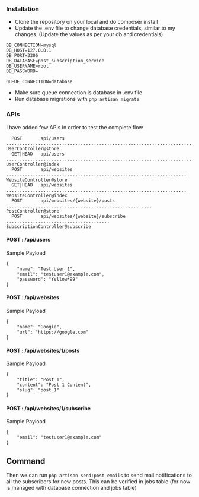 ### Installation

-   Clone the repository on your local and do composer install
-   Update the .env file to change database credentials, similar to my changes. (Update the values as per your db and credentials)

```
DB_CONNECTION=mysql
DB_HOST=127.0.0.1
DB_PORT=3306
DB_DATABASE=post_subscription_service
DB_USERNAME=root
DB_PASSWORD=

QUEUE_CONNECTION=database
```

-   Make sure queue connection is database in .env file
-   Run database migrations with `php artisan migrate`

### APIs

I have added few APIs in order to test the complete flow

```
  POST       api/users .......................................................................... UserController@store
  GET|HEAD   api/users .......................................................................... UserController@index
  POST       api/websites .................................................................... WebsiteController@store
  GET|HEAD   api/websites .................................................................... WebsiteController@index
  POST       api/websites/{website}/posts ....................................................... PostController@store
  POST       api/websites/{website}/subscribe ....................................... SubscriptionController@subscribe

```

#### POST : /api/users

Sample Payload

```
{
    "name": "Test User 1",
    "email": "testuser1@example.com",
    "password": "Yellow*99"
}
```

#### POST : /api/websites

Sample Payload

```
{
    "name": "Google",
    "url": "https://google.com"
}
```

#### POST : /api/websites/1/posts

Sample Payload

```
{
    "title": "Post 1",
    "content": "Post 1 Content",
    "slug": "post_1"
}
```

#### POST : /api/websites/1/subscribe

Sample Payload

```
{
    "email": "testuser1@example.com"
}
```

## Command

Then we can run `php artisan send:post-emails` to send mail notifications to all the subscribers for new posts.
This can be verified in jobs table (for now is managed with database connection and jobs table)
